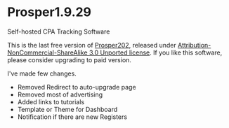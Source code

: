 # Prosper1.9.29
Self-hosted CPA Tracking Software

This is the last free version of [Prosper202](http://prosper.tracking202.com/apps/), released under [Attribution-NonCommercial-ShareAlike 3.0 Unported license](https://creativecommons.org/licenses/by-nc-sa/3.0/). If you like this software, please consider upgrading to paid version.

I've made few changes.

* Removed Redirect to auto-upgrade page
* Removed most of advertising
* Added links to tutorials
* Template or Theme for Dashboard
* Notification if there are new Registers
